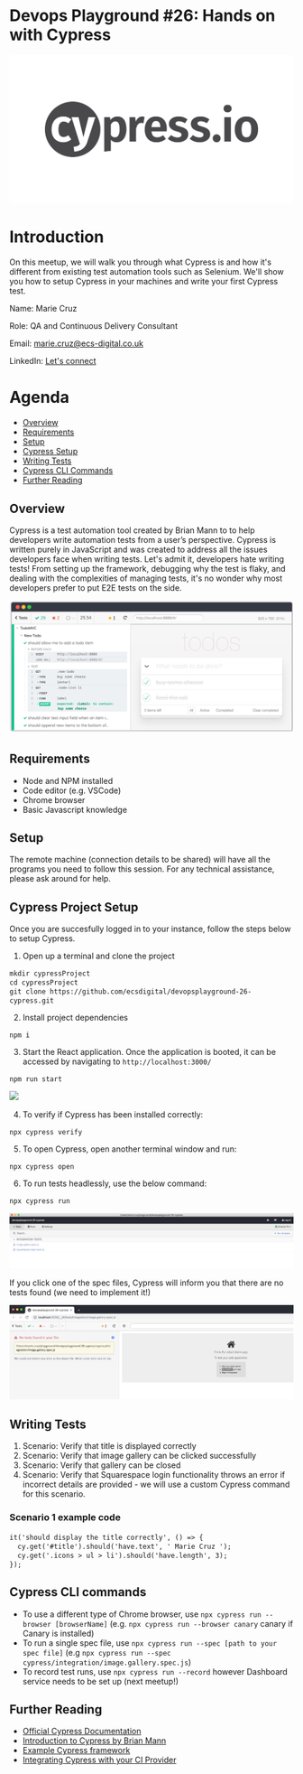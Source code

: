 # Devops Playground #26: Hands on with Cypress 
![](images/cypress-io-logo.png)

# Introduction
On this meetup, we will walk you through what Cypress is and how it's different from existing test automation tools such as Selenium. We'll show you how to setup Cypress in your machines and write your first Cypress test.

Name: Marie Cruz

Role: QA and Continuous Delivery Consultant

Email: marie.cruz@ecs-digital.co.uk

LinkedIn: [Let's connect](https://www.linkedin.com/in/marie-desiree-cruz-95841242/)

# Agenda

- [Overview](#overview)
- [Requirements](#requirements)
- [Setup](#setup)
- [Cypress Setup](#cypress-project-setup)
- [Writing Tests](#writing-tests)
- [Cypress CLI Commands](#cypress-cli-commands)
- [Further Reading](#further-reading)

## Overview

Cypress is a test automation tool created by Brian Mann to to help developers write automation tests from a user’s perspective. Cypress is written purely in JavaScript and was created to address all the issues developers face when writing tests. Let's admit it, developers hate writing tests! From setting up the framework, debugging why the test is flaky, and dealing with the complexities of managing tests, it's no wonder why most developers prefer to put E2E tests on the side. 

![](images/cypress-test-runner.png)

## Requirements
- Node and NPM installed
- Code editor (e.g. VSCode)
- Chrome browser
- Basic Javascript knowledge

## Setup
The remote machine (connection details to be shared) will have all the programs you need to follow this session. For any technical assistance, please ask around for help.

## Cypress Project Setup
Once you are succesfully logged in to your instance, follow the steps below to setup Cypress.

1. Open up a terminal and clone the project
```
mkdir cypressProject
cd cypressProject
git clone https://github.com/ecsdigital/devopsplayground-26-cypress.git

```
2. Install project dependencies 
```
npm i
```

3. Start the React application. Once the application is booted, it can be accessed by navigating to `http://localhost:3000/`
```
npm run start
```

![](images/react-app.png)

4. To verify if Cypress has been installed correctly:
```
npx cypress verify
```

5. To open Cypress, open another terminal window and run:
```
npx cypress open
```

6. To run tests headlessly, use the below command:
```
npx cypress run
```

![](images/cypress-runner.png)

If you click one of the spec files, Cypress will inform you that there are no tests found (we need to implement it!)

![](images/cypress-no-tests.png)

## Writing Tests
1. Scenario: Verify that title is displayed correctly
2. Scenario: Verify that image gallery can be clicked successfully
3. Scenario: Verify that gallery can be closed
4. Scenario: Verify that Squarespace login functionality throws an error if incorrect details are provided - we will use a custom Cypress command for this scenario.

### Scenario 1 example code
```
it('should display the title correctly', () => {
  cy.get('#title').should('have.text', ' Marie Cruz ');
  cy.get('.icons > ul > li').should('have.length', 3);
});
```

## Cypress CLI commands

- To use a different type of Chrome browser, use `npx cypress run --browser [browserName]` (e.g. `npx cypress run --browser canary` canary if Canary is installed)
- To run a single spec file, use `npx cypress run --spec [path to your spec file]` (e.g `npx cypress run --spec cypress/integration/image.gallery.spec.js`)
- To record test runs, use `npx cypress run --record` however Dashboard service needs to be set up (next meetup!)   

## Further Reading

- [Official Cypress Documentation](https://docs.cypress.io)
- [Introduction to Cypress by Brian Mann](https://www.youtube.com/watch?v=pJ349YntoIs)
- [Example Cypress framework](https://github.com/cypress-io/cypress-example-kitchensink)
- [Integrating Cypress with your CI Provider](https://docs.cypress.io/guides/guides/continuous-integration.html)
